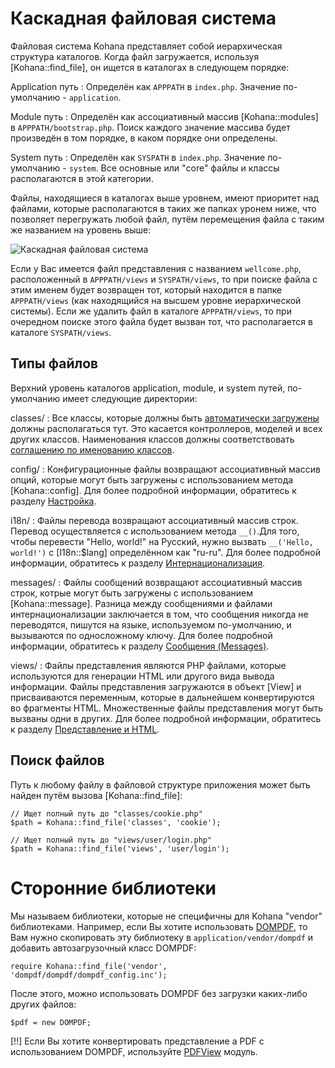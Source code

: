 # Каскадная файловая система

Файловая система Kohana представляет собой иерархическая структура каталогов. Когда файл загружается, используя [Kohana::find_file], он ищется в каталогах в следующем порядке:

Application путь
: Определён как `APPPATH` в `index.php`. Значение по-умолчанию - `application`.

Module путь
: Определён как ассоциативный массив [Kohana::modules] в `APPPATH/bootstrap.php`. Поиск каждого значение массива будет произведён в том порядке, в каком порядке они определены.

System путь
: Определён как `SYSPATH` в `index.php`. Значение по-умолчанию - `system`. Все основные или "core" файлы и классы располагаются в этой категории.

Файлы, находящиеся в каталогах выше уровнем, имеют приоритет над файлами, которые располагаются в таких же папках уронем ниже, что позволяет перегружать любой файл, путём перемещения файла с таким же названием на уровень выше:

![Каскадная файловая система](img/cascading_filesystem.png)

Если у Вас имеется файл представления с названием `wellcome.php`, расположенный в `APPPATH/views` и `SYSPATH/views`, то при поиске файла с этим именем будет возвращен тот, который находится в папке `APPPATH/views` (как находящийся на высшем уровне иерархической системы). Если же удалить файл в каталоге `APPPATH/views`, то при очередном поиске этого файла будет вызван тот, что располагается в каталоге `SYSPATH/views`.

## Типы файлов

Верхний уровень каталогов application, module, и system путей, по-умолчанию имеет следующие директории:

classes/
:  Все классы, которые должны быть [автоматически загружены](using.autoloading) должны располагаться тут. Это касается контроллеров, моделей и всех других классов. Наименования классов должны соответствовать [соглашению по именованию классов](about.conventions#classes).

config/
:  Конфигурационные файлы возвращают ассоциативный массив опций, которые могут быть загружены с использованием метода [Kohana::config]. Для более подробной информации, обратитесь к разделу [Настройка](using.configuration).

i18n/
:  Файлы перевода возвращают ассоциативный массив строк. Перевод осуществляется с использованием метода `__()`.Для того, чтобы перевести "Hello, world!" на Русский, нужно вызвать `__('Hello, world!')` c [I18n::$lang] определённом как "ru-ru". Для более подробной информации, обратитесь к разделу [Интернационализация](using.translation).

messages/
:  Файлы сообщений возвращают ассоциативный массив строк, котрые могут быть загружены с использованием [Kohana::message]. Разница между сообщениями и файлами интернационализации заключается в том, что сообщения никогда не переводятся, пишутся на языке, используемом по-умолчанию, и вызываются по односложному ключу. Для более подробной информации, обратитесь к разделу [Сообщения (Messages)](using.messages).

views/
:  Файлы представления являются PHP файлами, которые используются для генерации HTML или другого вида вывода информации. Файлы представления загружаются в объект [View] и присваиваются переменным, которые в дальнейшем конвертируются во фрагменты HTML. Множественные файлы представления могут быть вызваны одни в других. Для более подробной информации, обратитесь к разделу [Представление и HTML](usings.views).

## Поиск файлов

Путь к любому файлу в файловой структуре приложения может быть найден путём вызова [Kohana::find_file]:

    // Ищет полный путь до "classes/cookie.php"
    $path = Kohana::find_file('classes', 'cookie');

    // Ищет полный путь до "views/user/login.php"
    $path = Kohana::find_file('views', 'user/login');

# Сторонние библиотеки

Мы называем библиотеки, которые не специфичны для Kohana "vendor" библиотеками. Например, если Вы хотите использовать [DOMPDF](http://code.google.com/p/dompdf), то Вам нужно скопировать эту библиотеку в `application/vendor/dompdf` и добавить автозагрузочный класс DOMPDF:

    require Kohana::find_file('vendor', 'dompdf/dompdf/dompdf_config.inc');

После этого, можно использовать DOMPDF без загрузки каких-либо других файлов:

    $pdf = new DOMPDF;

[!!] Если Вы хотите конвертировать представление а PDF с использованием DOMPDF, используйте [PDFView](http://github.com/shadowhand/pdfview) модуль.